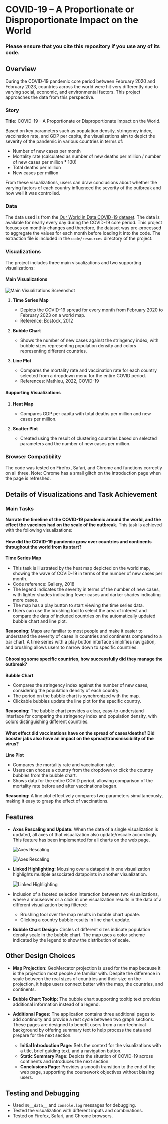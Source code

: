 # COVID-19 – A Proportionate or Disproportionate Impact on the World

### **Please ensure that you cite this repository if you use any of its code.**

## Overview

During the COVID-19 pandemic core period between February 2020 and February 2023, countries across the world were hit very differently due to varying social, economic, and environmental factors. This project approaches the data from this perspective.

### Story

**Title:** COVID-19 – A Proportionate or Disproportionate Impact on the World.

Based on key parameters such as population density, stringency index, vaccination rate, and GDP per capita, the visualizations aim to depict the severity of the pandemic in various countries in terms of:
- Number of new cases per month
- Mortality rate (calculated as number of new deaths per million / number of new cases per million * 100)
- Total deaths per million
- New cases per million

From these visualizations, users can draw conclusions about whether the varying factors of each country influenced the severity of the outbreak and how well it was controlled.

### Data

The data used is from the [Our World in Data COVID-19 dataset](https://github.com/owid/covid-19-data/blob/master/public/data/owid-covid-data.csv). The data is available for nearly every day during the COVID-19 core period. This project focuses on monthly changes and therefore, the dataset was pre-processed to aggregate the values for each month before loading it into the code. The extraction file is included in the `code/resources` directory of the project.

### Visualizations

The project includes three main visualizations and two supporting visualizations:

#### Main Visualizations

![Main Visualizations Screenshot](code/images/overview.png)

1. **Time Series Map**
   - Depicts the COVID-19 spread for every month from February 2020 to February 2023 on a world map.
   - Reference: Bostock, 2012

2. **Bubble Chart**
   - Shows the number of new cases against the stringency index, with bubble sizes representing population density and colors representing different countries.

3. **Line Plot**
   - Compares the mortality rate and vaccination rate for each country selected from a dropdown menu for the entire COVID period.
   - References: Mathieu, 2022, COVID-19

#### Supporting Visualizations

1. **Heat Map**
   - Compares GDP per capita with total deaths per million and new cases per million.

2. **Scatter Plot**
   - Created using the result of clustering countries based on selected parameters and the number of new cases per million.

### Browser Compatibility

The code was tested on Firefox, Safari, and Chrome and functions correctly on all three. Note: Chrome has a small glitch on the introduction page when the page is refreshed.

## Details of Visualizations and Task Achievement

### Main Tasks

**Narrate the timeline of the COVID-19 pandemic around the world, and the effect the vaccines had on the scale of the outbreak.** This task is achieved with the following visualizations:

#### How did the COVID-19 pandemic grow over countries and continents throughout the world from its start?

**Time Series Map**
- This task is illustrated by the heat map depicted on the world map, showing the wave of COVID-19 in terms of the number of new cases per month.
- Code reference: Gallery, 2018
- The legend indicates the severity in terms of the number of new cases, with lighter shades indicating fewer cases and darker shades indicating more cases.
- The map has a play button to start viewing the time series data.
- Users can use the brushing tool to select the area of interest and compare the data of included countries on the automatically updated bubble chart and line plot.

**Reasoning:** Maps are familiar to most people and make it easier to understand the severity of cases in countries and continents compared to a bar chart. A time series with a play button interface simplifies navigation, and brushing allows users to narrow down to specific countries.

#### Choosing some specific countries, how successfully did they manage the outbreak?

**Bubble Chart**
- Compares the stringency index against the number of new cases, considering the population density of each country.
- The period on the bubble chart is synchronized with the map.
- Clickable bubbles update the line plot for the specific country.

**Reasoning:** The bubble chart provides a clear, easy-to-understand interface for comparing the stringency index and population density, with colors distinguishing different countries.

#### What effect did vaccinations have on the spread of cases/deaths? Did booster jabs also have an impact on the spread/transmissibility of the virus?

**Line Plot**
- Compares the mortality rate and vaccination rate.
- Users can choose a country from the dropdown or click the country bubbles from the bubble chart.
- Shows data for the entire COVID period, allowing comparison of the mortality rate before and after vaccinations began.

**Reasoning:** A line plot effectively compares two parameters simultaneously, making it easy to grasp the effect of vaccinations.


## Features

- **Axes Rescaling and Update:** When the data of a single visualization is updated, all axes of that visualization also update/rescale accordingly. This feature has been implemented for all charts on the web page.

  ![Axes Rescaling](code/images/connection1.png)
  
  ![Axes Rescaling](code/images/connection2.png)

- **Linked Highlighting:** Mousing over a datapoint in one visualization highlights multiple associated datapoints in another visualization.
  
  ![Linked Highlighting](code/images/connection3.png)

- Inclusion of a faceted selection interaction between two visualizations, where a mouseover or a click in one visualization results in the data of a different visualization being filtered:
  - Brushing tool over the map results in bubble chart update.
  - Clicking a country bubble results in line chart update.

- **Bubble Chart Design:** Circles of different sizes indicate population density scale in the bubble chart. The map uses a color scheme indicated by the legend to show the distribution of scale.

## Other Design Choices

- **Map Projection:** GeoMercator projection is used for the map because it is the projection most people are familiar with. Despite the difference in scale between the real sizes of countries and their size on the projection, it helps users connect better with the map, the countries, and continents.

- **Bubble Chart Tooltip:** The bubble chart supporting tooltip text provides additional information instead of a legend.

- **Additional Pages:** The application contains three additional pages to add continuity and provide a rest cycle between two graph sections. These pages are designed to benefit users from a non-technical background by offering summary text to help process the data and prepare for the next section.
  - **Initial Introduction Page:** Sets the context for the visualizations with a title, brief guiding text, and a navigation button.
  - **Static Summary Page:** Depicts the situation of COVID-19 across continents and introduces the next section.
  - **Conclusions Page:** Provides a smooth transition to the end of the web page, supporting the coursework objectives without biasing users.

## Testing and Debugging
  - Used `$0__data__` and `console.log` messages for debugging.
  - Tested the visualization with different inputs and combinations.
  - Tested on Firefox, Safari, and Chrome browsers.
